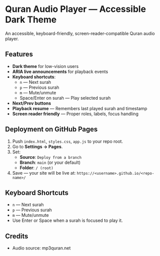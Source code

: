 # Quran Audio Player — Accessible Dark Theme

An accessible, keyboard-friendly, screen-reader-compatible Quran audio player.

## Features
- **Dark theme** for low-vision users
- **ARIA live announcements** for playback events
- **Keyboard shortcuts**:
  - `n` — Next surah
  - `p` — Previous surah
  - `m` — Mute/unmute
  - Space/Enter on surah — Play selected surah
- **Next/Prev buttons**
- **Playback resume** — Remembers last played surah and timestamp
- **Screen reader friendly** — Proper roles, labels, focus handling

## Deployment on GitHub Pages
1. Push `index.html`, `styles.css`, `app.js` to your repo root.
2. Go to **Settings → Pages**.
3. Set:
   - **Source**: `Deploy from a branch`
   - **Branch**: `main` (or your default)
   - **Folder**: `/ (root)`
4. Save — your site will be live at:
   `https://<username>.github.io/<repo-name>/`

## Keyboard Shortcuts
- `n` — Next surah
- `p` — Previous surah
- `m` — Mute/unmute
- Use Enter or Space when a surah is focused to play it.

## Credits
- Audio source: mp3quran.net
